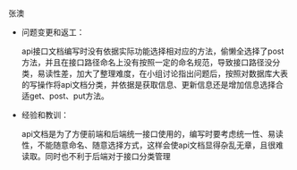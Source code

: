 张澳

- 问题变更和返工：

	api接口文档编写时没有依据实际功能选择相对应的方法，偷懒全选择了post方法，并且在接口路径命名上没有按照一定的命名规范，导致接口路径没分类，易读性差，加大了整理难度，在小组讨论指出问题后，按照对数据库大表的写操作将api文档分类，并依据是获取信息、更新信息还是增加信息选择合适get、post、put方法。

- 经验和教训：

	api文档是为了方便前端和后端统一接口使用的，编写时要考虑统一性、易读性，不能随意命名、随意选择方式，这样会使api文档显得杂乱无章，且很难读取。同时也不利于后端对于接口分类管理